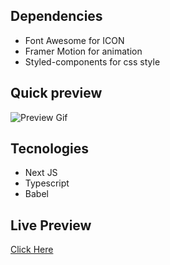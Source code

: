 ## Dependencies

- Font Awesome for ICON
- Framer Motion for animation
- Styled-components for css style

## Quick preview

![Preview Gif]("./preview/ezgif.com-gif-maker.gif")

## Tecnologies

- Next JS
- Typescript
- Babel

## Live Preview

[Click Here](https://upflow-frontend-challenge.vercel.app/)
